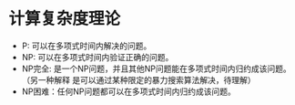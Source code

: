 # 计算复杂度理论

* P: 可以在多项式时间内解决的问题。
* NP: 可以在多项式时间内验证正确的问题。
* NP完全: 是一个NP问题，并且其他NP问题能在多项式时间内归约成该问题。（另一种解释
  是可以通过某种限定的暴力搜索算法解决，待理解）
* NP困难：任何NP问题都可以在多项式时间内归约成该问题。
